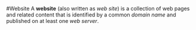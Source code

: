 #Website
A **website** (also written as *web site*) is a collection of web pages and related content that is identified by a common *domain name* and published on at least one *web server*.